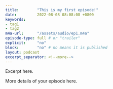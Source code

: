 ```yaml
---
title:        "This is my first episode!"
date:         2022-08-08 08:08:08 +0800
keywords:
- tag1
- tag2
m4a-url:      "/assets/audio/ep1.m4a"
episode-type: full # or "trailer"
explicit:     "no"
block:        "no" # no means it is published
layout: podcast
excerpt_separator: <!--more-->
---
```

Excerpt here.
<!--more-->

More details of your episode here.

